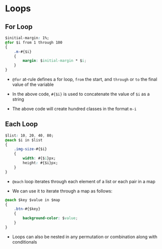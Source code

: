 # Loops

## For Loop

```css
$initial-margin: 1%;
@for $i from 1 through 100
{
    .m-#{$i}
    {
        margin: $initial-margin * $i;
    }
}
```

- `@for` at-rule defines a for loop, `from` the start, and `through` or `to` the
final value of the variable

- In the above code, `#{$i}` is used to concatenate the value of `$i` as a string

- The above code will create hundred classes in the format `m-i`

## Each Loop

```css
$list: 10, 20, 40, 80;
@each $i in $list
{
    .img-size-#{$i}
    {
        width: #{$i}px;
        height: #{$i}px;
    }
}
```

- `@each` loop iterates through each element of a list or each pair in a map

- We can use it to iterate through a map as follows:

```css
@each $key $value in $map
{
    .btn-#{$key}
    {
        background-color: $value;
    }
}
```

- Loops can also be nested in any permutation or combination along with conditionals
